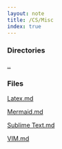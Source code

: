 ```yaml
---
layout: note
title: /CS/Misc
index: true
---
```

<h3>Directories</h3>

  
  <a href='/notes/CS/Misc.html'>..</a>
  


  <h3>Files</h3>
  
  <a href='/notes/CS/Misc/Latex.html'>Latex.md</a>
  
  <a href='/notes/CS/Misc/Mermaid.html'>Mermaid.md</a>
  
  <a href='/notes/CS/Misc/Sublime%20Text.html'>Sublime Text.md</a>
  
  <a href='/notes/CS/Misc/VIM.html'>VIM.md</a>
  

